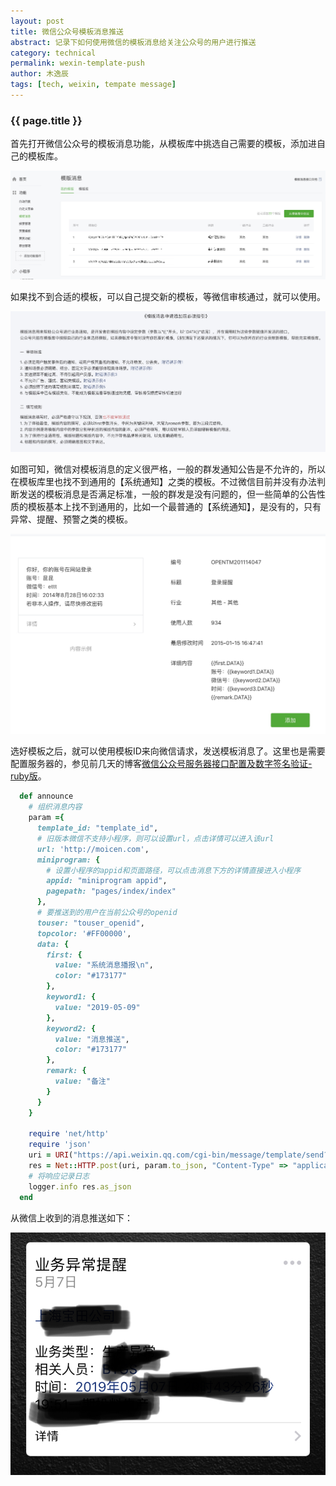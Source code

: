 ```yaml
---
layout: post
title: 微信公众号模板消息推送
abstract: 记录下如何使用微信的模板消息给关注公众号的用户进行推送
category: technical
permalink: wexin-template-push
author: 木逸辰
tags: [tech, weixin, tempate message]
---
```


### {{ page.title }}

首先打开微信公众号的模板消息功能，从模板库中挑选自己需要的模板，添加进自己的模板库。

![weixin template](/assets/images/2019-05-09-wexin-template.jpg)

如果找不到合适的模板，可以自己提交新的模板，等微信审核通过，就可以使用。

![template new](/assets/images/2019-05-09-weixin-template-new.jpg)

如图可知，微信对模板消息的定义很严格，一般的群发通知公告是不允许的，所以在模板库里也找不到通用的【系统通知】之类的模板。不过微信目前并没有办法判断发送的模板消息是否满足标准，一般的群发是没有问题的，但一些简单的公告性质的模板基本上找不到通用的，比如一个最普通的【系统通知】，是没有的，只有异常、提醒、预警之类的模板。

![template example](/assets/images/2019-05-09-wexin-template-example.jpg)

选好模板之后，就可以使用模板ID来向微信请求，发送模板消息了。这里也是需要配置服务器的，参见前几天的博客[微信公众号服务器接口配置及数字签名验证-ruby版](http://moicen.com/weixin-server-signature-ruby)。


```ruby
  def announce
    # 组织消息内容
    param ={
      template_id: "template_id",
      # 旧版本微信不支持小程序，则可以设置url，点击详情可以进入该url
      url: 'http://moicen.com',
      miniprogram: {
        # 设置小程序的appid和页面路径，可以点击消息下方的详情直接进入小程序
        appid: "miniprogram appid", 
        pagepath: "pages/index/index"
      },
      # 要推送到的用户在当前公众号的openid
      touser: "touser_openid", 
      topcolor: '#FF00000',
      data: {
        first: {
          value: "系统消息播报\n",
          color: "#173177"
        },
        keyword1: {
          value: "2019-05-09"
        },
        keyword2: {
          value: "消息推送",
          color: "#173177"
        },
        remark: {
          value: "备注"
        }
      }
    }
    
    require 'net/http'
    require 'json'
    uri = URI("https://api.weixin.qq.com/cgi-bin/message/template/send?access_token=#{wechat_token}")
    res = Net::HTTP.post(uri, param.to_json, "Content-Type" => "application/json")
    # 将响应记录日志
    logger.info res.as_json
  end
```

从微信上收到的消息推送如下：

![template msg](/assets/images/2019-05-09-wexin-template-msg.jpeg)
